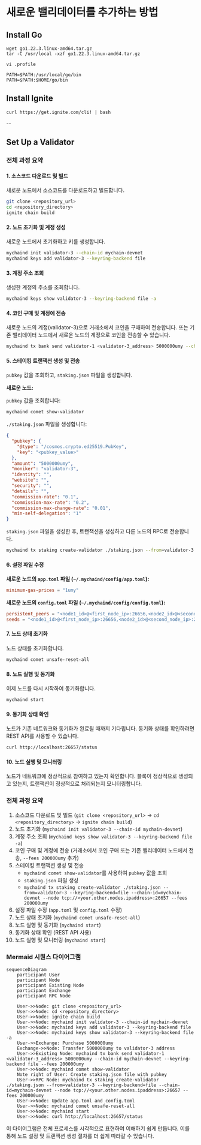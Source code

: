 # 새로운 밸리데이터를 추가하는 방법

## Install Go

```shell
wget go1.22.3.linux-amd64.tar.gz
tar -C /usr/local -xzf go1.22.3.linux-amd64.tar.gz
```

```shell
vi .profile
```

```
PATH=$PATH:/usr/local/go/bin
PATH=$PATH:$HOME/go/bin
```

## Install Ignite

```shell
curl https://get.ignite.com/cli! | bash
```

--

## Set Up a Validator

### 전체 과정 요약

#### 1. 소스코드 다운로드 및 빌드

새로운 노드에서 소스코드를 다운로드하고 빌드합니다.

```sh
git clone <repository_url>
cd <repository_directory>
ignite chain build
```

#### 2. 노드 초기화 및 계정 생성

새로운 노드에서 초기화하고 키를 생성합니다.

```sh
mychaind init validator-3 --chain-id mychain-devnet
mychaind keys add validator-3 --keyring-backend file
```

#### 3. 계정 주소 조회

생성한 계정의 주소를 조회합니다.

```sh
mychaind keys show validator-3 --keyring-backend file -a
```

#### 4. 코인 구매 및 계정에 전송

새로운 노드의 계정(validator-3)으로 거래소에서 코인을 구매하여 전송합니다. 또는 기존 밸리데이터 노드에서 새로운 노드의 계정으로 코인을 전송할 수 있습니다.

```sh
mychaind tx bank send validator-1 <validator-3_address> 5000000umy --chain-id mychain-devnet --keyring-backend file --fees 200000umy
```

#### 5. 스테이킹 트랜잭션 생성 및 전송

`pubkey` 값을 조회하고, `staking.json` 파일을 생성합니다.

**새로운 노드:**

`pubkey` 값을 조회합니다:

```sh
mychaind comet show-validator
```

`./staking.json` 파일을 생성합니다:

```json
{
  "pubkey": {
    "@type": "/cosmos.crypto.ed25519.PubKey",
    "key": "<pubkey_value>"
  },
  "amount": "5000000umy",
  "moniker": "validator-3",
  "identity": "",
  "website": "",
  "security": "",
  "details": "",
  "commission-rate": "0.1",
  "commission-max-rate": "0.2",
  "commission-max-change-rate": "0.01",
  "min-self-delegation": "1"
}
```

`staking.json` 파일을 생성한 후, 트랜잭션을 생성하고 다른 노드의 RPC로 전송합니다.

```sh
mychaind tx staking create-validator ./staking.json --from=validator-3 --keyring-backend=file --chain-id=mychain-devnet --node tcp://<your.other.nodes.ipaddress>:26657 --fees 200000umy
```

#### 6. 설정 파일 수정

**새로운 노드의 `app.toml` 파일 (`~/.mychaind/config/app.toml`):**

```toml
minimum-gas-prices = "1umy"
```

**새로운 노드의 `config.toml` 파일 (`~/.mychaind/config/config.toml`):**

```toml
persistent_peers = "<node1_id>@<first_node_ip>:26656,<node2_id>@<second_node_ip>:26656"
seeds = "<node1_id>@<first_node_ip>:26656,<node2_id>@<second_node_ip>:26656"
```

#### 7. 노드 상태 초기화

노드 상태를 초기화합니다.

```sh
mychaind comet unsafe-reset-all
```

#### 8. 노드 실행 및 동기화

이제 노드를 다시 시작하여 동기화합니다.

```sh
mychaind start
```

#### 9. 동기화 상태 확인

노드가 기존 네트워크와 동기화가 완료될 때까지 기다립니다. 동기화 상태를 확인하려면 REST API를 사용할 수 있습니다.

```sh
curl http://localhost:26657/status
```

#### 10. 노드 실행 및 모니터링

노드가 네트워크에 정상적으로 참여하고 있는지 확인합니다. 블록이 정상적으로 생성되고 있는지, 트랜잭션이 정상적으로 처리되는지 모니터링합니다.

### 전체 과정 요약

1. 소스코드 다운로드 및 빌드 (`git clone <repository_url>` -> `cd <repository_directory>` -> `ignite chain build`)
2. 노드 초기화 (`mychaind init validator-3 --chain-id mychain-devnet`)
3. 계정 주소 조회 (`mychaind keys show validator-3 --keyring-backend file -a`)
4. 코인 구매 및 계정에 전송 (거래소에서 코인 구매 또는 기존 밸리데이터 노드에서 전송, `--fees 200000umy` 추가)
5. 스테이킹 트랜잭션 생성 및 전송
   - `mychaind comet show-validator`를 사용하여 `pubkey` 값을 조회
   - `staking.json` 파일 생성
   - `mychaind tx staking create-validator ./staking.json --from=validator-3 --keyring-backend=file --chain-id=mychain-devnet --node tcp://<your.other.nodes.ipaddress>:26657 --fees 200000umy`
6. 설정 파일 수정 (`app.toml` 및 `config.toml` 수정)
7. 노드 상태 초기화 (`mychaind comet unsafe-reset-all`)
8. 노드 실행 및 동기화 (`mychaind start`)
9. 동기화 상태 확인 (REST API 사용)
10. 노드 실행 및 모니터링 (`mychaind start`)

### Mermaid 시퀀스 다이어그램

```mermaid
sequenceDiagram
    participant User
    participant Node
    participant Existing Node
    participant Exchange
    participant RPC Node

    User->>Node: git clone <repository_url>
    User->>Node: cd <repository_directory>
    User->>Node: ignite chain build
    User->>Node: mychaind init validator-3 --chain-id mychain-devnet
    User->>Node: mychaind keys add validator-3 --keyring-backend file
    User->>Node: mychaind keys show validator-3 --keyring-backend file -a
    User->>Exchange: Purchase 5000000umy
    Exchange->>Node: Transfer 5000000umy to validator-3 address
    User->>Existing Node: mychaind tx bank send validator-1 <validator-3_address> 5000000umy --chain-id mychain-devnet --keyring-backend file --fees 200000umy
    User->>Node: mychaind comet show-validator
    Note right of User: Create staking.json file with pubkey
    User->>RPC Node: mychaind tx staking create-validator ./staking.json --from=validator-3 --keyring-backend=file --chain-id=mychain-devnet --node tcp://<your.other.nodes.ipaddress>:26657 --fees 200000umy
    User->>Node: Update app.toml and config.toml
    User->>Node: mychaind comet unsafe-reset-all
    User->>Node: mychaind start
    User->>Node: curl http://localhost:26657/status
```

이 다이어그램은 전체 프로세스를 시각적으로 표현하여 이해하기 쉽게 만듭니다. 이를 통해 노드 설정 및 트랜잭션 생성 절차를 더 쉽게 따라갈 수 있습니다.
